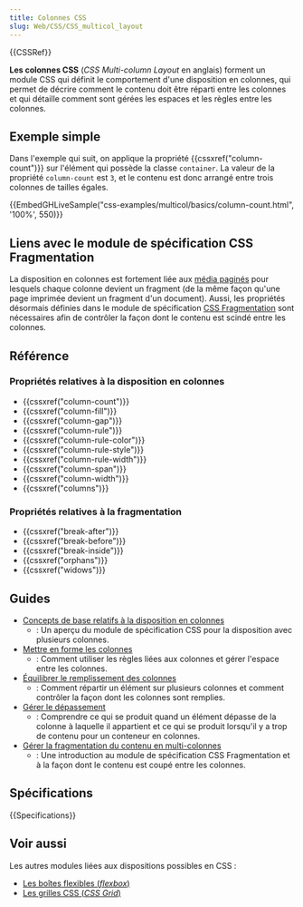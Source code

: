 ```yaml
---
title: Colonnes CSS
slug: Web/CSS/CSS_multicol_layout
---
```


{{CSSRef}}

**Les colonnes CSS** (_CSS Multi-column Layout_ en anglais) forment un module CSS qui définit le comportement d'une disposition en colonnes, qui permet de décrire comment le contenu doit être réparti entre les colonnes et qui détaille comment sont gérées les espaces et les règles entre les colonnes.

## Exemple simple

Dans l'exemple qui suit, on applique la propriété {{cssxref("column-count")}} sur l'élément qui possède la classe `container`. La valeur de la propriété `column-count` est `3`, et le contenu est donc arrangé entre trois colonnes de tailles égales.

{{EmbedGHLiveSample("css-examples/multicol/basics/column-count.html", '100%', 550)}}

## Liens avec le module de spécification CSS Fragmentation

La disposition en colonnes est fortement liée aux [média paginés](/fr/docs/Web/CSS/CSS_Pages) pour lesquels chaque colonne devient un fragment (de la même façon qu'une page imprimée devient un fragment d'un document). Aussi, les propriétés désormais définies dans le module de spécification [CSS Fragmentation](/fr/docs/Web/CSS/CSS_Fragmentation) sont nécessaires afin de contrôler la façon dont le contenu est scindé entre les colonnes.

## Référence

### Propriétés relatives à la disposition en colonnes

- {{cssxref("column-count")}}
- {{cssxref("column-fill")}}
- {{cssxref("column-gap")}}
- {{cssxref("column-rule")}}
- {{cssxref("column-rule-color")}}
- {{cssxref("column-rule-style")}}
- {{cssxref("column-rule-width")}}
- {{cssxref("column-span")}}
- {{cssxref("column-width")}}
- {{cssxref("columns")}}

### Propriétés relatives à la fragmentation

- {{cssxref("break-after")}}
- {{cssxref("break-before")}}
- {{cssxref("break-inside")}}
- {{cssxref("orphans")}}
- {{cssxref("widows")}}

## Guides

- [Concepts de base relatifs à la disposition en colonnes](/fr/docs/Web/CSS/CSS_Columns/Concepts_base_multi-colonnes)
  - : Un aperçu du module de spécification CSS pour la disposition avec plusieurs colonnes.
- [Mettre en forme les colonnes](/fr/docs/Web/CSS/CSS_Columns/Mettre_en_forme_les_colonnes)
  - : Comment utiliser les règles liées aux colonnes et gérer l'espace entre les colonnes.
- [Équilibrer le remplissement des colonnes](/fr/docs/Web/CSS/CSS_Columns/Répartir_entre_les_colonnes)
  - : Comment répartir un élément sur plusieurs colonnes et comment contrôler la façon dont les colonnes sont remplies.
- [Gérer le dépassement](/fr/docs/Web/CSS/CSS_Columns/Gestion_dépassement_multi-colonnes)
  - : Comprendre ce qui se produit quand un élément dépasse de la colonne à laquelle il appartient et ce qui se produit lorsqu'il y a trop de contenu pour un conteneur en colonnes.
- [Gérer la fragmentation du contenu en multi-colonnes](/fr/docs/Web/CSS/CSS_Columns/Gérer_rupture_contenu_entre_colonnes)
  - : Une introduction au module de spécification CSS Fragmentation et à la façon dont le contenu est coupé entre les colonnes.

## Spécifications

{{Specifications}}

## Voir aussi

Les autres modules liées aux dispositions possibles en CSS :

- [Les boîtes flexibles (_flexbox_)](/fr/docs/Web/CSS/Disposition_des_boîtes_flexibles_CSS)
- [Les grilles CSS (_CSS Grid_)](/fr/docs/Web/CSS/CSS_Grid_Layout)
